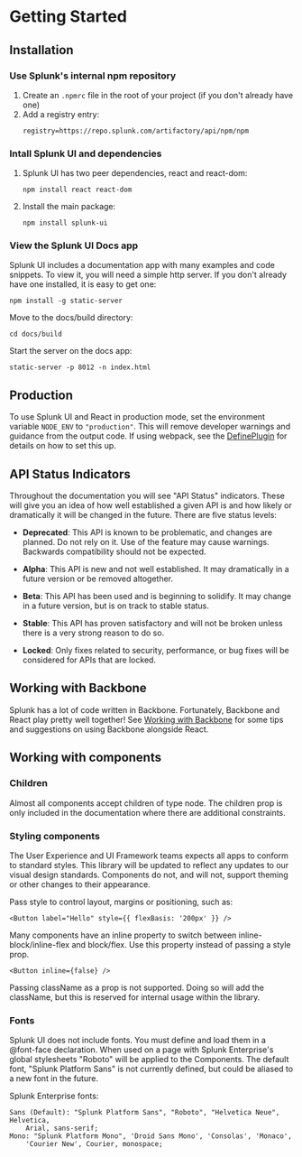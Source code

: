 Getting Started
===============

Installation
------------

### Use Splunk's internal npm repository

1. Create an `.npmrc` file in the root of your project (if you don't already have one)
1. Add a registry entry:
    ```
    registry=https://repo.splunk.com/artifactory/api/npm/npm
    ```

### Intall Splunk UI and dependencies
1. Splunk UI has two peer dependencies, react and react-dom:
    ```
    npm install react react-dom
    ```
1. Install the main package:
    ```
    npm install splunk-ui
    ```

### View the Splunk UI Docs app
Splunk UI includes a documentation app with many examples and code snippets. To view it, you will need a simple http server. If you don't already have one installed, it is easy to get one:
```
npm install -g static-server
```

Move to the docs/build directory:
```
cd docs/build
```

Start the server on the docs app:
```
static-server -p 8012 -n index.html
```

Production
----------
To use Splunk UI and React in production mode, set the environment variable `NODE_ENV` to `"production"`. This will remove developer warnings and guidance from the output code. If using webpack, see the [DefinePlugin](https://webpack.github.io/docs/list-of-plugins.html#defineplugin) for details on how to set this up.

API Status Indicators
---------

Throughout the documentation you will see "API Status" indicators. These will give you an idea of how well established a given API is and how likely or dramatically it will be changed in the future. There are five status levels:

* **Deprecated**: This API is known to be problematic, and changes are planned. Do not rely on it. Use of the feature may cause warnings. Backwards compatibility should not be expected.

* **Alpha**: This API is new and not well established. It may dramatically in a future version or be removed altogether.

* **Beta**: This API has been used and is beginning to solidify. It may change in a future version, but is on track to stable status.

* **Stable**: This API has proven satisfactory and will not be broken unless there is a very strong reason to do so.

* **Locked**: Only fixes related to security, performance, or bug fixes will be considered for APIs that are locked.

Working with Backbone
---------------------

Splunk has a lot of code written in Backbone. Fortunately, Backbone and React play pretty well together! See [Working with Backbone](./Backbone) for some tips and suggestions on using Backbone alongside React.

Working with components
-----------------------

### Children

Almost all components accept children of type node.
The children prop is only included in the documentation where there are additional constraints.

### Styling components
The User Experience and UI Framework teams expects all apps to conform to standard styles.
This library will be updated to reflect any updates to our visual design standards.
Components do not, and will not, support theming or other changes to their appearance.

Pass style to control layout, margins or positioning, such as:

    <Button label="Hello" style={{ flexBasis: '200px' }} />

Many components have an inline property to switch between
inline-block/inline-flex and block/flex.
Use this property instead of passing a style prop.

    <Button inline={false} />

Passing className as a prop is not supported. Doing so will add the className, but this is
reserved for internal usage within the library.

### Fonts

Splunk UI does not include fonts. You must define and load them in a @font-face declaration.
When used on a page with Splunk Enterprise's global stylesheets "Roboto" will be applied to the
Components. The default font, "Splunk Platform Sans" is not currently defined, but could be aliased
to a new font in the future.

Splunk Enterprise fonts:

    Sans (Default): "Splunk Platform Sans", "Roboto", "Helvetica Neue", Helvetica,
        Arial, sans-serif;
    Mono: "Splunk Platform Mono", 'Droid Sans Mono', 'Consolas', 'Monaco',
        'Courier New', Courier, monospace;
